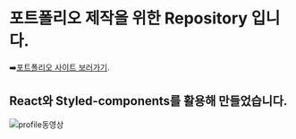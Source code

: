 # 포트폴리오 제작을 위한 Repository 입니다.
➡️[포트폴리오 사이트 보러가기](https://e-7281998.github.io/profile/).

## React와 Styled-components를 활용해 만들었습니다.
 ![profile동영상](https://github.com/e-7281998/profile/assets/78722497/f8f849ac-1b12-41e5-848d-c8d21ccf1a80)
